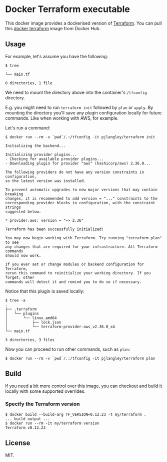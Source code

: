 # Docker Terraform executable

This docker image provides a dockerised version of
[Terraform](https://www.terraform.io). You can pull this
[docker terraform](https://hub.docker.com/r/pjlangley/terraform)
image from Docker Hub.

## Usage

For example, let's assume you have the following:

```
$ tree
.
└── main.tf

0 directories, 1 file
```

We need to mount the directory above into the container's `/tfconfig` directory.

E.g. you might need to run `terraform init` followed by `plan` or `apply`.
By mounting the directory you'll save any plugin configuration
locally for future commands. Like when working with AWS, for example.

Let's run a command:

```
$ docker run --rm -v `pwd`/.:/tfconfig -it pjlangley/terraform init

Initializing the backend...

Initializing provider plugins...
- Checking for available provider plugins...
- Downloading plugin for provider "aws" (hashicorp/aws) 2.36.0...

The following providers do not have any version constraints in configuration,
so the latest version was installed.

To prevent automatic upgrades to new major versions that may contain breaking
changes, it is recommended to add version = "..." constraints to the
corresponding provider blocks in configuration, with the constraint strings
suggested below.

* provider.aws: version = "~> 2.36"

Terraform has been successfully initialized!

You may now begin working with Terraform. Try running "terraform plan" to see
any changes that are required for your infrastructure. All Terraform commands
should now work.

If you ever set or change modules or backend configuration for Terraform,
rerun this command to reinitialize your working directory. If you forget, other
commands will detect it and remind you to do so if necessary.
```

Notice that this plugin is saved locally:

```
$ tree -a
.
├── .terraform
│   └── plugins
│       └── linux_amd64
│           ├── lock.json
│           └── terraform-provider-aws_v2.36.0_x4
└── main.tf

3 directories, 3 files
```

Now you can proceed to run other commands, such as `plan`:

```
$ docker run --rm -v `pwd`/.:/tfconfig -it pjlangley/terraform plan
```

## Build

If you need a bit more control over this image, you can checkout and build it
locally with some supported overrides.

### Specify the Terraform version

```
$ docker build --build-arg TF_VERSION=0.12.23 -t my/terraform .
... build output ...
$ docker run --rm -it my/terraform version
Terraform v0.12.23
```

## License

MIT.
